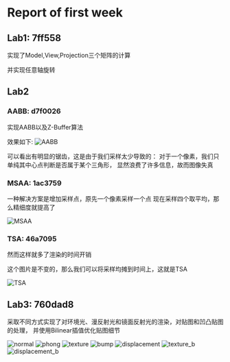 # Report of first week

## Lab1: 7ff558

实现了Model,View,Projection三个矩阵的计算

并实现任意轴旋转

## Lab2

### AABB: d7f0026

实现AABB以及Z-Buffer算法

效果如下:
![AABB](output/Lab2-AABB.png "AABB效果图")

可以看出有明显的锯齿，这是由于我们采样太少导致的：
对于一个像素，我们只单纯其中心点判断是否属于某个三角形，
显然浪费了许多信息，故而图像失真

### MSAA: 1ac3759

一种解决方案是增加采样点，原先一个像素采样一个点
现在采样四个取平均，那么精细度就提高了

![MSAA](output/Lab2-MSAA.png "MSAA效果图")

### TSA: 46a7095

然而这样就多了渲染的时间开销

这个图片是不变的，那么我们可以将采样均摊到时间上，这就是TSA

![TSA](output/Lab2-TSA-1895.png "TSA 在第1895帧的效果图")

## Lab3: 760dad8

采取不同方式实现了对环境光、漫反射光和镜面反射光的渲染，对贴图和凹凸贴图的处理，
并使用Bilinear插值优化贴图细节

![normal](output/normal.png "Normal shader")
![phong](output/phong.png "Phong shader")
![texture](output/texture.png "Texture shader")
![bump](output/bump.png "Bump shader")
![displacement](output/displacement.png "Displacement shader")
![texture_b](output/texture_b.png "Texture shader by bilinear interpolation")
![displacement_b](output/displacement_b.png "Displacement shader by bilinear interploation")
